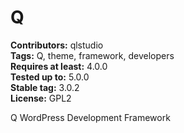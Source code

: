 # Q #
**Contributors:** qlstudio  
**Tags:** Q, theme, framework, developers   
**Requires at least:** 4.0.0  
**Tested up to:** 5.0.0  
**Stable tag:** 3.0.2  
**License:** GPL2  

Q WordPress Development Framework